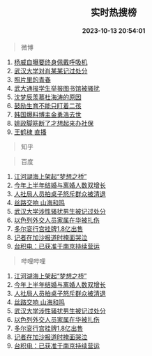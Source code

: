 <div align="center"><h2>实时热搜榜</h2><h4>2023-10-13 20:54:01</h4></div>

> 微博  

1. [杨威自曝要终身佩戴呼吸机](https://s.weibo.com/weibo?q=%23%E6%9D%A8%E5%A8%81%E8%87%AA%E6%9B%9D%E8%A6%81%E7%BB%88%E8%BA%AB%E4%BD%A9%E6%88%B4%E5%91%BC%E5%90%B8%E6%9C%BA%23&t=31&band_rank=1&Refer=top)<br />
2. [武汉大学对肖某某记过处分](https://s.weibo.com/weibo?q=%23%E6%AD%A6%E6%B1%89%E5%A4%A7%E5%AD%A6%E5%AF%B9%E8%82%96%E6%9F%90%E6%9F%90%E8%AE%B0%E8%BF%87%E5%A4%84%E5%88%86%23&t=31&band_rank=2&Refer=top)<br />
3. [照片里的青春](https://s.weibo.com/weibo?q=%23%E7%85%A7%E7%89%87%E9%87%8C%E7%9A%84%E9%9D%92%E6%98%A5%23&t=31&band_rank=3&Refer=top)<br />
4. [武大通报学生举报图书馆被骚扰](https://s.weibo.com/weibo?q=%23%E6%AD%A6%E5%A4%A7%E9%80%9A%E6%8A%A5%E5%AD%A6%E7%94%9F%E4%B8%BE%E6%8A%A5%E5%9B%BE%E4%B9%A6%E9%A6%86%E8%A2%AB%E9%AA%9A%E6%89%B0%23&t=31&band_rank=4&Refer=top)<br />
5. [沈梦辰羡慕杜海涛的原因](https://s.weibo.com/weibo?q=%23%E6%B2%88%E6%A2%A6%E8%BE%B0%E7%BE%A1%E6%85%95%E6%9D%9C%E6%B5%B7%E6%B6%9B%E7%9A%84%E5%8E%9F%E5%9B%A0%23&t=31&band_rank=5&Refer=top)<br />
6. [鼓励生育不能只盯着二孩](https://s.weibo.com/weibo?q=%23%E9%BC%93%E5%8A%B1%E7%94%9F%E8%82%B2%E4%B8%8D%E8%83%BD%E5%8F%AA%E7%9B%AF%E7%9D%80%E4%BA%8C%E5%AD%A9%23&t=31&band_rank=6&Refer=top)<br />
7. [韩国爆料博主金勇浩去世](https://s.weibo.com/weibo?q=%23%E9%9F%A9%E5%9B%BD%E7%88%86%E6%96%99%E5%8D%9A%E4%B8%BB%E9%87%91%E5%8B%87%E6%B5%A9%E5%8E%BB%E4%B8%96%23&t=31&band_rank=7&Refer=top)<br />
8. [姚政脚筋断了才想起来办社保](https://s.weibo.com/weibo?q=%23%E5%A7%9A%E6%94%BF%E8%84%9A%E7%AD%8B%E6%96%AD%E4%BA%86%E6%89%8D%E6%83%B3%E8%B5%B7%E6%9D%A5%E5%8A%9E%E7%A4%BE%E4%BF%9D%23&t=31&band_rank=8&Refer=top)<br />
9. [王鹤棣 直播](https://s.weibo.com/weibo?q=%E7%8E%8B%E9%B9%A4%E6%A3%A3%20%E7%9B%B4%E6%92%AD&t=31&band_rank=9&Refer=top)<br />

> 知乎  


> 百度  

1. [江河湖海上架起“梦想之桥”](https://www.baidu.com/s?wd=%E6%B1%9F%E6%B2%B3%E6%B9%96%E6%B5%B7%E4%B8%8A%E6%9E%B6%E8%B5%B7%E2%80%9C%E6%A2%A6%E6%83%B3%E4%B9%8B%E6%A1%A5%E2%80%9D&sa=fyb_news&rsv_dl=fyb_news)<br />
2. [今年上半年结婚与离婚人数双增长](https://www.baidu.com/s?wd=%E4%BB%8A%E5%B9%B4%E4%B8%8A%E5%8D%8A%E5%B9%B4%E7%BB%93%E5%A9%9A%E4%B8%8E%E7%A6%BB%E5%A9%9A%E4%BA%BA%E6%95%B0%E5%8F%8C%E5%A2%9E%E9%95%BF&sa=fyb_news&rsv_dl=fyb_news)<br />
3. [人社局人员拍桌子怒斥群众被清退](https://www.baidu.com/s?wd=%E4%BA%BA%E7%A4%BE%E5%B1%80%E4%BA%BA%E5%91%98%E6%8B%8D%E6%A1%8C%E5%AD%90%E6%80%92%E6%96%A5%E7%BE%A4%E4%BC%97%E8%A2%AB%E6%B8%85%E9%80%80&sa=fyb_news&rsv_dl=fyb_news)<br />
4. [丝路交响 山海和鸣](https://www.baidu.com/s?wd=%E4%B8%9D%E8%B7%AF%E4%BA%A4%E5%93%8D+%E5%B1%B1%E6%B5%B7%E5%92%8C%E9%B8%A3&sa=fyb_news&rsv_dl=fyb_news)<br />
5. [武汉大学涉性骚扰男生被记过处分](https://www.baidu.com/s?wd=%E6%AD%A6%E6%B1%89%E5%A4%A7%E5%AD%A6%E6%B6%89%E6%80%A7%E9%AA%9A%E6%89%B0%E7%94%B7%E7%94%9F%E8%A2%AB%E8%AE%B0%E8%BF%87%E5%A4%84%E5%88%86&sa=fyb_news&rsv_dl=fyb_news)<br />
6. [以色列外交人员家属在华被扎伤](https://www.baidu.com/s?wd=%E4%BB%A5%E8%89%B2%E5%88%97%E5%A4%96%E4%BA%A4%E4%BA%BA%E5%91%98%E5%AE%B6%E5%B1%9E%E5%9C%A8%E5%8D%8E%E8%A2%AB%E6%89%8E%E4%BC%A4&sa=fyb_news&rsv_dl=fyb_news)<br />
7. [多尔衮行宫挂牌1.8亿出售](https://www.baidu.com/s?wd=%E5%A4%9A%E5%B0%94%E8%A1%AE%E8%A1%8C%E5%AE%AB%E6%8C%82%E7%89%8C1.8%E4%BA%BF%E5%87%BA%E5%94%AE&sa=fyb_news&rsv_dl=fyb_news)<br />
8. [记者在加沙报道时掩面哭泣](https://www.baidu.com/s?wd=%E8%AE%B0%E8%80%85%E5%9C%A8%E5%8A%A0%E6%B2%99%E6%8A%A5%E9%81%93%E6%97%B6%E6%8E%A9%E9%9D%A2%E5%93%AD%E6%B3%A3&sa=fyb_news&rsv_dl=fyb_news)<br />
9. [台积电：已获准于南京持续营运](https://www.baidu.com/s?wd=%E5%8F%B0%E7%A7%AF%E7%94%B5%EF%BC%9A%E5%B7%B2%E8%8E%B7%E5%87%86%E4%BA%8E%E5%8D%97%E4%BA%AC%E6%8C%81%E7%BB%AD%E8%90%A5%E8%BF%90&sa=fyb_news&rsv_dl=fyb_news)<br />

> 哔哩哔哩  

1. [江河湖海上架起“梦想之桥”](https://www.baidu.com/s?wd=%E6%B1%9F%E6%B2%B3%E6%B9%96%E6%B5%B7%E4%B8%8A%E6%9E%B6%E8%B5%B7%E2%80%9C%E6%A2%A6%E6%83%B3%E4%B9%8B%E6%A1%A5%E2%80%9D&sa=fyb_news&rsv_dl=fyb_news)<br />
2. [今年上半年结婚与离婚人数双增长](https://www.baidu.com/s?wd=%E4%BB%8A%E5%B9%B4%E4%B8%8A%E5%8D%8A%E5%B9%B4%E7%BB%93%E5%A9%9A%E4%B8%8E%E7%A6%BB%E5%A9%9A%E4%BA%BA%E6%95%B0%E5%8F%8C%E5%A2%9E%E9%95%BF&sa=fyb_news&rsv_dl=fyb_news)<br />
3. [人社局人员拍桌子怒斥群众被清退](https://www.baidu.com/s?wd=%E4%BA%BA%E7%A4%BE%E5%B1%80%E4%BA%BA%E5%91%98%E6%8B%8D%E6%A1%8C%E5%AD%90%E6%80%92%E6%96%A5%E7%BE%A4%E4%BC%97%E8%A2%AB%E6%B8%85%E9%80%80&sa=fyb_news&rsv_dl=fyb_news)<br />
4. [丝路交响 山海和鸣](https://www.baidu.com/s?wd=%E4%B8%9D%E8%B7%AF%E4%BA%A4%E5%93%8D+%E5%B1%B1%E6%B5%B7%E5%92%8C%E9%B8%A3&sa=fyb_news&rsv_dl=fyb_news)<br />
5. [武汉大学涉性骚扰男生被记过处分](https://www.baidu.com/s?wd=%E6%AD%A6%E6%B1%89%E5%A4%A7%E5%AD%A6%E6%B6%89%E6%80%A7%E9%AA%9A%E6%89%B0%E7%94%B7%E7%94%9F%E8%A2%AB%E8%AE%B0%E8%BF%87%E5%A4%84%E5%88%86&sa=fyb_news&rsv_dl=fyb_news)<br />
6. [以色列外交人员家属在华被扎伤](https://www.baidu.com/s?wd=%E4%BB%A5%E8%89%B2%E5%88%97%E5%A4%96%E4%BA%A4%E4%BA%BA%E5%91%98%E5%AE%B6%E5%B1%9E%E5%9C%A8%E5%8D%8E%E8%A2%AB%E6%89%8E%E4%BC%A4&sa=fyb_news&rsv_dl=fyb_news)<br />
7. [多尔衮行宫挂牌1.8亿出售](https://www.baidu.com/s?wd=%E5%A4%9A%E5%B0%94%E8%A1%AE%E8%A1%8C%E5%AE%AB%E6%8C%82%E7%89%8C1.8%E4%BA%BF%E5%87%BA%E5%94%AE&sa=fyb_news&rsv_dl=fyb_news)<br />
8. [记者在加沙报道时掩面哭泣](https://www.baidu.com/s?wd=%E8%AE%B0%E8%80%85%E5%9C%A8%E5%8A%A0%E6%B2%99%E6%8A%A5%E9%81%93%E6%97%B6%E6%8E%A9%E9%9D%A2%E5%93%AD%E6%B3%A3&sa=fyb_news&rsv_dl=fyb_news)<br />
9. [台积电：已获准于南京持续营运](https://www.baidu.com/s?wd=%E5%8F%B0%E7%A7%AF%E7%94%B5%EF%BC%9A%E5%B7%B2%E8%8E%B7%E5%87%86%E4%BA%8E%E5%8D%97%E4%BA%AC%E6%8C%81%E7%BB%AD%E8%90%A5%E8%BF%90&sa=fyb_news&rsv_dl=fyb_news)<br />
